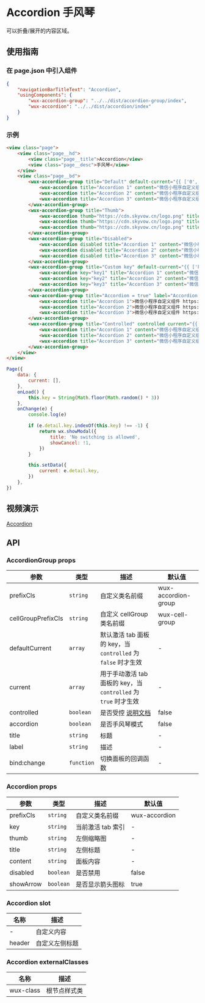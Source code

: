 # Accordion 手风琴

可以折叠/展开的内容区域。

## 使用指南

### 在 page.json 中引入组件

```json
{
    "navigationBarTitleText": "Accordion",
    "usingComponents": {
        "wux-accordion-group": "../../dist/accordion-group/index",
        "wux-accordion": "../../dist/accordion/index"
    }
}
```

### 示例

```html
<view class="page">
    <view class="page__hd">
        <view class="page__title">Accordion</view>
        <view class="page__desc">手风琴</view>
    </view>
    <view class="page__bd">
        <wux-accordion-group title="Default" default-current="{{ ['0', '1'] }}">
            <wux-accordion title="Accordion 1" content="微信小程序自定义组件 https://github.com/wux-weapp/wux-weapp"></wux-accordion>
            <wux-accordion title="Accordion 2" content="微信小程序自定义组件 https://github.com/wux-weapp/wux-weapp"></wux-accordion>
            <wux-accordion title="Accordion 3" content="微信小程序自定义组件 https://github.com/wux-weapp/wux-weapp"></wux-accordion>
        </wux-accordion-group>
        <wux-accordion-group title="Thumb">
            <wux-accordion thumb="https://cdn.skyvow.cn/logo.png" title="Accordion 1" content="微信小程序自定义组件 https://github.com/wux-weapp/wux-weapp"></wux-accordion>
            <wux-accordion thumb="https://cdn.skyvow.cn/logo.png" title="Accordion 2" content="微信小程序自定义组件 https://github.com/wux-weapp/wux-weapp"></wux-accordion>
            <wux-accordion thumb="https://cdn.skyvow.cn/logo.png" title="Accordion 3" content="微信小程序自定义组件 https://github.com/wux-weapp/wux-weapp"></wux-accordion>
        </wux-accordion-group>
        <wux-accordion-group title="Disabled">
            <wux-accordion disabled title="Accordion 1" content="微信小程序自定义组件 https://github.com/wux-weapp/wux-weapp"></wux-accordion>
            <wux-accordion disabled title="Accordion 2" content="微信小程序自定义组件 https://github.com/wux-weapp/wux-weapp"></wux-accordion>
            <wux-accordion disabled title="Accordion 3" content="微信小程序自定义组件 https://github.com/wux-weapp/wux-weapp"></wux-accordion>
        </wux-accordion-group>
        <wux-accordion-group title="Custom key" default-current="{{ ['key2'] }}">
            <wux-accordion key="key1" title="Accordion 1" content="微信小程序自定义组件 https://github.com/wux-weapp/wux-weapp"></wux-accordion>
            <wux-accordion key="key2" title="Accordion 2" content="微信小程序自定义组件 https://github.com/wux-weapp/wux-weapp"></wux-accordion>
            <wux-accordion key="key3" title="Accordion 3" content="微信小程序自定义组件 https://github.com/wux-weapp/wux-weapp"></wux-accordion>
        </wux-accordion-group>
        <wux-accordion-group title="Accordion = true" label="Accordion model" accordion default-current="{{ ['0'] }}">
            <wux-accordion title="Accordion 1">微信小程序自定义组件 https://github.com/wux-weapp/wux-weapp</wux-accordion>
            <wux-accordion title="Accordion 2">微信小程序自定义组件 https://github.com/wux-weapp/wux-weapp</wux-accordion>
            <wux-accordion title="Accordion 3">微信小程序自定义组件 https://github.com/wux-weapp/wux-weapp</wux-accordion>
        </wux-accordion-group>
        <wux-accordion-group title="Controlled" controlled current="{{ current }}" bind:change="onChange">
            <wux-accordion title="Accordion 1" content="微信小程序自定义组件 https://github.com/wux-weapp/wux-weapp"></wux-accordion>
            <wux-accordion title="Accordion 2" content="微信小程序自定义组件 https://github.com/wux-weapp/wux-weapp"></wux-accordion>
            <wux-accordion title="Accordion 3" content="微信小程序自定义组件 https://github.com/wux-weapp/wux-weapp"></wux-accordion>
        </wux-accordion-group>
    </view>
</view>
```

```js
Page({
    data: {
        current: [],
    },
    onLoad() {
        this.key = String(Math.floor(Math.random() * 3))
    },
    onChange(e) {
        console.log(e)

        if (e.detail.key.indexOf(this.key) !== -1) {
            return wx.showModal({
                title: 'No switching is allowed',
                showCancel: !1,
            })
        }

        this.setData({
            current: e.detail.key,
        })
    },
})
```

## 视频演示

[Accordion](./_media/accordion.mp4 ':include :type=iframe width=375px height=667px')

## API

### AccordionGroup props

| 参数 | 类型 | 描述 | 默认值 |
| --- | --- | --- | --- |
| prefixCls | `string` | 自定义类名前缀 | wux-accordion-group |
| cellGroupPrefixCls | `string` | 自定义 cellGroup 类名前缀 | wux-cell-group |
| defaultCurrent | `array` | 默认激活 tab 面板的 key，当 `controlled` 为 `false` 时才生效 | - |
| current | `array` | 用于手动激活 tab 面板的 key，当 `controlled` 为 `true` 时才生效 | - |
| controlled | `boolean` | 是否受控 [说明文档](controlled.md) | false |
| accordion | `boolean` | 是否手风琴模式 | false |
| title | `string` | 标题 | - |
| label | `string` | 描述 | - |
| bind:change | `function` | 切换面板的回调函数 | - |

### Accordion props

| 参数 | 类型 | 描述 | 默认值 |
| --- | --- | --- | --- |
| prefixCls | `string` | 自定义类名前缀 | wux-accordion |
| key | `string` | 当前激活 tab 索引 | - |
| thumb | `string` | 左侧缩略图 | - |
| title | `string` | 左侧标题 | - |
| content | `string` | 面板内容 | - |
| disabled | `boolean` | 是否禁用 | false |
| showArrow | `boolean` | 是否显示箭头图标 | true |

### Accordion slot

| 名称 | 描述 |
| --- | --- |
| - | 自定义内容 |
| header | 自定义左侧标题 |

### Accordion externalClasses

| 名称 | 描述 |
| --- | --- |
| wux-class | 根节点样式类 |